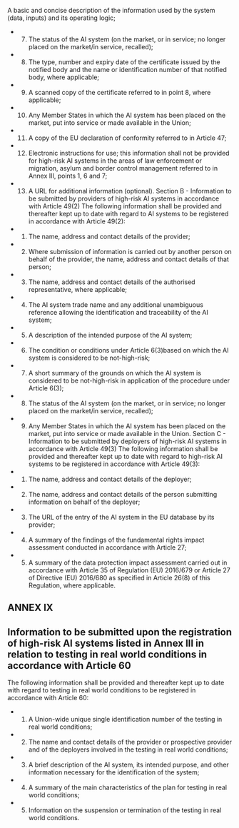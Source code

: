 A basic  and  concise  description  of  the  information  used  by  the  system  (data,  inputs)  and  its  operating  logic;
- 7. The status  of  the  AI  system  (on  the  market,  or  in  service;  no  longer  placed  on  the  market/in  service,  recalled);
- 8. The  type,  number  and  expiry  date  of  the  certificate  issued  by  the  notified  body  and  the  name  or  identification number of  that  notified  body,  where  applicable;
- 9. A scanned copy of  the certificate  referred  to in  point  8,  where  applicable;
- 10. Any Member States in which the AI system has been placed on the market, put into service or made available in the Union;
- 11. A copy of  the  EU  declaration  of  conformity  referred  to  in  Article  47;
- 12. Electronic  instructions  for  use;  this  information  shall  not  be  provided  for  high-risk  AI  systems  in  the  areas  of  law enforcement or  migration,  asylum  and  border  control  management referred  to in  Annex  III,  points  1,  6  and  7;
- 13. A URL for additional  information (optional).
Section  B  -  Information  to be  submitted  by  providers  of  high-risk  AI  systems  in  accordance  with  Article  49(2)
The following information shall  be provided and  thereafter kept up to date  with regard to AI  systems  to  be  registered  in accordance with Article 49(2):
- 1. The name, address and contact details  of  the  provider;
- 2. Where submission of information is carried out by another person on behalf of the provider, the name, address and contact  details  of  that  person;
- 3. The name, address and contact details  of  the  authorised  representative,  where  applicable;
- 4. The AI system trade name and any additional unambiguous reference allowing the identification and traceability of the  AI  system;
- 5. A description of  the  intended  purpose  of  the  AI  system;
- 6. The condition or conditions  under  Article  6(3)based  on which the  AI  system  is  considered  to  be  not-high-risk;
- 7. A  short  summary of  the  grounds  on  which  the  AI  system  is  considered  to  be  not-high-risk  in  application  of  the procedure under Article  6(3);
- 8. The status  of  the  AI  system  (on  the  market,  or  in  service;  no  longer  placed  on  the  market/in  service,  recalled);
- 9. Any Member States in which the AI system has been placed on the market, put into service or made available in the Union.
Section  C  -  Information  to  be  submitted  by  deployers  of  high-risk  AI  systems  in  accordance  with  Article  49(3)
The  following  information  shall  be  provided  and  thereafter  kept  up  to  date  with  regard  to  high-risk  AI  systems  to  be registered  in  accordance  with  Article  49(3):
- 1. The name, address and contact details  of  the  deployer;
- 2. The name, address and contact details  of  the  person  submitting  information  on  behalf of  the  deployer;
- 3. The URL of  the  entry of  the  AI  system  in  the  EU  database  by  its  provider;
- 4. A summary of the findings of the fundamental rights impact assessment conducted in accordance with Article 27;
- 5. A summary of the data protection impact assessment carried out in accordance with Article 35 of Regulation (EU) 2016/679  or  Article  27  of  Directive  (EU)  2016/680  as  specified  in  Article  26(8)  of  this  Regulation,  where applicable.
## ANNEX IX
## Information to be submitted upon the registration of high-risk AI systems listed in Annex III in relation  to  testing  in  real  world  conditions  in  accordance  with  Article  60
The following information shall be provided and thereafter kept up to date with regard to testing in real world conditions to be  registered  in  accordance  with  Article  60:
- 1. A Union-wide unique single identification number  of  the  testing  in  real  world conditions;
- 2. The name and contact details of the provider or prospective provider and of the deployers involved in the testing in real  world  conditions;
- 3. A brief description of the AI system, its intended purpose, and other information necessary for the identification of the  system;
- 4. A summary of the main characteristics of  the  plan  for  testing  in  real  world  conditions;
- 5. Information  on  the  suspension  or  termination  of  the  testing  in  real  world  conditions.

